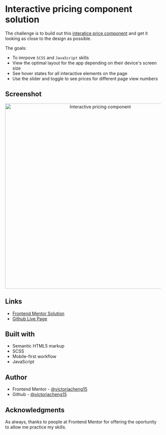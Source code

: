 # Interactive pricing component solution

The challenge is to build out this [interatice price component](https://www.frontendmentor.io/challenges/interactive-pricing-component-t0m8PIyY8) and get it looking as close to the design as possible.

The goals:
- To imrpove `SCSS` and `JavaScript` skills
- View the optimal layout for the app depending on their device's screen size
- See hover states for all interactive elements on the page
- Use the slider and toggle to see prices for different page view numbers

## Screenshot

<div align="center">
  <img src="https://user-images.githubusercontent.com/35031228/145492733-e2b077ce-d643-4b5b-8c02-5ea267698319.png" alt="Interactive pricing component" width="600"/>
</div>

## Links

- [Frontend Mentor Solution](https://www.frontendmentor.io/solutions/built-with-mobile-first-approach-scss-and-js-hOWhuO4Cp)
- [Github Live Page](https://victoriacheng15.github.io/frontend-mentor-challenges/interactive-pricing-component/)


## Built with

- Semantic HTML5 markup
- SCSS
- Mobile-first workflow
- JavaScript

## Author

- Frontend Mentor - [@victoriacheng15](https://www.frontendmentor.io/profile/victoriacheng15)
- Github - [@victoriacheng15](https://github.com/victoriacheng15)

## Acknowledgments

As always, thanks to people at Frontend Mentor for offering the oportunity to allow me practice my skills.

